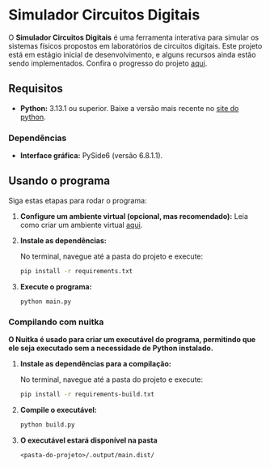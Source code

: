 # Simulador Circuitos Digitais

O **Simulador Circuitos Digitais** é uma ferramenta interativa para simular os sistemas físicos propostos em laboratórios de circuitos digitais. Este projeto está em estágio inicial de desenvolvimento, e alguns recursos ainda estão sendo implementados. Confira o progresso do projeto [aqui](https://github.com/users/brunocardosofs/projects/4).

## Requisitos
- **Python:** 3.13.1 ou superior. Baixe a versão mais recente no [site do python](https://www.python.org/downloads/).

### Dependências
- **Interface gráfica:** PySide6 (versão 6.8.1.1).

## Usando o programa

Siga estas etapas para rodar o programa:

1. **Configure um ambiente virtual (opcional, mas recomendado):** Leia como criar um ambiente virtual [aqui](https://docs.python.org/3/library/venv.html).

2. **Instale as dependências:**

    No terminal, navegue até a pasta do projeto e execute:  
    ~~~bash
    pip install -r requirements.txt
     ~~~

3. **Execute o programa:**
    ~~~
    python main.py
    ~~~

### Compilando com nuitka
**O Nuitka é usado para criar um executável do programa, permitindo que ele seja executado sem a necessidade de Python instalado.**

1. **Instale as dependências para a compilação:**

    No terminal, navegue até a pasta do projeto e execute:  
    ~~~bash
    pip install -r requirements-build.txt
     ~~~

2. **Compile o executável:**
 
    ~~~bash
    python build.py
     ~~~

3. **O executável estará disponível na pasta**
    ~~~
    <pasta-do-projeto>/.output/main.dist/
    ~~~